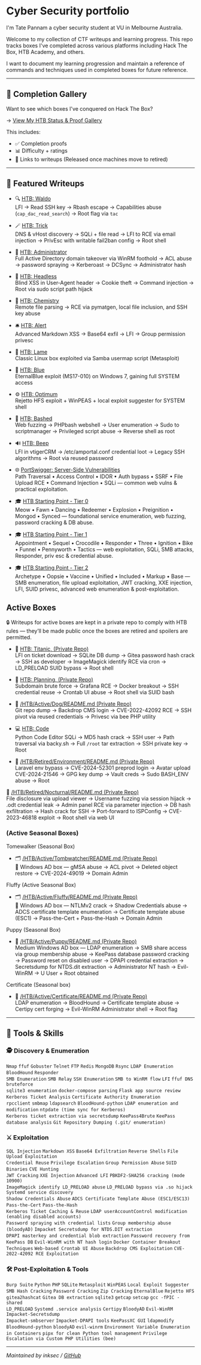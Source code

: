 
# Cyber Security portfolio
I'm Tate Pannam a cyber security student at VU in Melbourne Australia.

Welcome to my collection of CTF writeups and learning progress. This repo tracks boxes I've completed across various platforms including Hack The Box, HTB Academy, and others.

I want to document my learning progression and maintain a reference of commands and techniques used in completed boxes for future reference.

---
## 📸 Completion Gallery

Want to see which boxes I've conquered on Hack The Box?

→ [View My HTB Status & Proof Gallery](https://github.com/inkedqt/ctf-active/tree/main/HTB/status/README.md)

This includes:
- ✅ Completion proofs
- 📊 Difficulty + ratings
- 🔗 Links to writeups (Released once machines move to retired)
---

## 🚩 Featured Writeups

- 🔍 [HTB: Waldo](https://github.com/inkedqt/ctf-writeups/tree/main/HTB/Retired/Waldo)  
  LFI → Read SSH key → Rbash escape → Capabilities abuse (`cap_dac_read_search`) → Root flag via `tac`

- 🪄 [HTB: Trick](https://github.com/inkedqt/ctf-writeups/tree/main/HTB/Retired/Trick)  
  DNS & vHost discovery → SQLi + file read → LFI to RCE via email injection → PrivEsc with writable fail2ban config → Root shell

- 🏰 [HTB: Administrator](https://github.com/inkedqt/ctf-writeups/tree/main/HTB/Retired/Administrator)  
  Full Active Directory domain takeover via WinRM foothold → ACL abuse → password spraying → Kerberoast → DCSync → Administrator hash  

- 🧠 [HTB: Headless](https://github.com/inkedqt/ctf-writeups/tree/main/HTB/Retired/headless)  
  Blind XSS in User-Agent header → Cookie theft → Command injection → Root via sudo script path hijack

- 🧪 [HTB: Chemistry](https://github.com/inkedqt/ctf-writeups/tree/main/HTB/Retired/chemistry)  
  Remote file parsing → RCE via pymatgen, local file inclusion, and SSH key abuse

- 🛎️ [HTB: Alert](https://github.com/inkedqt/ctf-writeups/tree/main/HTB/Retired/alert)  
  Advanced Markdown XSS → Base64 exfil → LFI → Group permission privesc

- 🧱 [HTB: Lame](https://github.com/inkedqt/ctf-writeups/tree/main/HTB/Retired/Lame)  
  Classic Linux box exploited via Samba usermap script (Metasploit)

- 💙 [HTB: Blue](https://github.com/inkedqt/ctf-writeups/tree/main/HTB/Retired/Blue)  
  EternalBlue exploit (MS17-010) on Windows 7, gaining full SYSTEM access

- ⚙️ [HTB: Optimum](https://github.com/inkedqt/ctf-writeups/tree/main/HTB/Retired/Optimum)  
  Rejetto HFS exploit + WinPEAS + local exploit suggester for SYSTEM shell

- 🧪 [HTB: Bashed](https://github.com/inkedqt/ctf-writeups/tree/main/HTB/Retired/Bashed)  
  Web fuzzing → PHPbash webshell → User enumeration → Sudo to scriptmanager → Privileged script abuse → Reverse shell as root

- 🔊 [HTB: Beep](https://github.com/inkedqt/ctf-writeups/tree/main/HTB/Retired/Beep)  
  LFI in vtigerCRM → /etc/amportal.conf credential loot → Legacy SSH algorithms → Root via reused password

- 🌐 [PortSwigger: Server-Side Vulnerabilities](https://github.com/inkedqt/ctf-writeups/tree/main/Other/PortSwigger-Labs/ServerSideVulns)  
  Path Traversal • Access Control • IDOR • Auth bypass • SSRF • File Upload RCE • Command Injection • SQLi — common web vulns & practical exploitation.

- 🎓 [HTB Starting Point - Tier 0](https://github.com/inkedqt/ctf-writeups/tree/main/HTB/StartingPoint/Tier0)  
  Meow • Fawn • Dancing • Redeemer • Explosion • Preignition • Mongod • Synced — foundational service enumeration, web fuzzing, password cracking & DB abuse.

- 🎓 [HTB Starting Point - Tier 1](https://github.com/inkedqt/ctf-writeups/tree/main/HTB/StartingPoint/Tier1)  
  Appointment • Sequel • Crocodile • Responder • Three • Ignition • Bike • Funnel • Pennyworth • Tactics — web exploitation, SQLi, SMB attacks, Responder, priv esc & credential abuse.

- 🎓 [HTB Starting Point - Tier 2](https://github.com/inkedqt/ctf-writeups/tree/main/HTB/StartingPoint/Tier2)  
  Archetype • Oopsie • Vaccine • Unified • Included • Markup • Base — SMB enumeration, file upload exploitation, JWT cracking, XXE injection, LFI, SUID privesc, advanced web enumeration & post-exploitation.

## Active Boxes  
🔒 Writeups for active boxes are kept in a private repo to comply with HTB rules — they’ll be made public once the boxes are retired and spoilers are permitted.

- 🚢 [HTB: Titanic, (Private Repo)](https://github.com/inkedqt/ctf-active/tree/main/HTB/Active/Titanic)  
  LFI on ticket download → SQLite DB dump → Gitea password hash crack → SSH as developer → ImageMagick identify RCE via cron → LD_PRELOAD SUID bypass → Root shell

- 🧠 [HTB: Planning, (Private Repo)](https://github.com/inkedqt/ctf-active/tree/main/HTB/Active/Planning)  
  Subdomain brute force → Grafana RCE → Docker breakout → SSH credential reuse → Crontab UI abuse → Root shell via SUID bash

- 🐾 [/HTB/Active/Dog/README.md (Private Repo)](https://github.com/inkedqt/ctf-writeups/tree/main/HTB/Active/Dog)  
  Git repo dump → Backdrop CMS login → CVE-2022-42092 RCE → SSH pivot via reused credentials → Privesc via bee PHP utility

- 💻 [HTB: Code](https://github.com/inkedqt/ctf-writeups/tree/main/HTB/Active/Code)  
  Python Code Editor SQLi → MD5 hash crack → SSH user → Path traversal via backy.sh → Full `/root` tar extraction → SSH private key → Root

- 🌱 [/HTB/Retired/Environment/README.md (Private Repo)](https://github.com/inkedqt/ctf-active/tree/main/HTB/Active/Environment)  
  Laravel env bypass → CVE-2024-52301 preprod login → Avatar upload CVE-2024-21546 → GPG key dump → Vault creds → Sudo BASH_ENV abuse → Root

🦉 [/HTB/Retired/Nocturnal/README.md (Private Repo)](https://github.com/inkedqt/ctf-active/tree/main/HTB/Active/Nocturnal)  
File disclosure via upload viewer → Username fuzzing via session hijack → .odt credential leak → Admin panel RCE via parameter injection → DB hash exfiltration → Hash crack for SSH → Port-forward to ISPConfig → CVE-2023-46818 exploit → Root shell via web UI


### (Active Seasonal Boxes)
Tomewalker (Seasonal Box)
- 🗂️ [/HTB/Active/Tombwatcher/README.md (Private Repo)](https://github.com/inkedqt/ctf-active/tree/main/HTB/Active/Tombwalker)  
📝 Windows AD box — gMSA abuse → ACL pivot → Deleted object restore → CVE-2024-49019 → Domain Admin  

Fluffy (Active Seasonal Box)  
- 🗂️ [/HTB/Active/Fluffy/README.md (Private Repo)](https://github.com/inkedqt/ctf-active/tree/main/HTB/Active/Fluffy)  
📝 Windows AD box — NTLMv2 crack → Shadow Credentials abuse → ADCS certificate template enumeration → Certificate template abuse (ESC1) → Pass-the-Cert + Pass-the-Hash → Domain Admin  

Puppy (Seasonal Box)
- 🚀 [/HTB/Active/Puppy/README.md (Private Repo)](https://github.com/inkedqt/ctf-active/tree/main/HTB/Active/Puppy)  
Medium Windows AD box — LDAP enumeration → SMB share access via group membership abuse → KeePass database password cracking → Password reset on disabled user → DPAPI credential extraction → Secretsdump for NTDS.dit extraction → Administrator NT hash → Evil-WinRM → U User + Root obtained  

Certificate (Seasonal box)
- 🔐 [/HTB/Active/Certificate/README.md (Private Repo)](https://github.com/inkedqt/ctf-writeups/tree/main/HTB/Active/Certificate)  
  LDAP enumeration → BloodHound → Certificate template abuse → Certipy cert forging → Evil-WinRM Administrator shell → Root flag  

---

## 🧰 Tools & Skills

### 🕵️ Discovery & Enumeration
`Nmap` `ffuf` `Gobuster` `Telnet` `FTP` `Redis` `MongoDB` `Rsync` `LDAP Enumeration` `BloodHound` `Responder`  
`SMB Enumeration` `SMB Relay` `SSH Enumeration` `SMB to WinRM flow` `LFI` `ffuf DNS bruteforce`  
`sqlite3 enumeration` `docker-compose parsing` `Flask app source review` `Kerberos Ticket Analysis` `Certificate Authority Enumeration`  
`rpcclient` `smbmap` `ldapsearch` `BloodHound-python` `LDAP enumeration and modification` `ntpdate (time sync for Kerberos)`  
`Kerberos ticket extraction via secretsdump` `KeePass4Brute` `KeePass database analysis`
`Git Repository Dumping (.git/ enumeration)`

### ⚔️ Exploitation
`SQL Injection` `Markdown XSS` `Base64 Exfiltration` `Reverse Shells` `File Upload Exploitation`  
`Credential Reuse` `Privilege Escalation` `Group Permission Abuse` `SUID Binaries` `CVE Hunting`  
`JWT Cracking` `XXE Injection` `Advanced LFI` `PBKDF2-SHA256 cracking (mode 10900)`  
`ImageMagick identify LD_PRELOAD abuse` `LD_PRELOAD bypass via .so hijack` `Systemd service discovery`  
`Shadow Credentials Abuse` `ADCS Certificate Template Abuse (ESC1/ESC13)` `Pass-the-Cert` `Pass-the-Hash`  
`Kerberos Ticket Caching & Reuse` `LDAP userAccountControl modification (enabling disabled accounts)`  
`Password spraying with credential lists` `Group membership abuse (bloodyAD)` `Impacket Secretsdump for NTDS.DIT extraction`  
`DPAPI masterkey and credential blob extraction` `Password recovery from KeePass DB` `Evil-WinRM with NT hash login` `Docker Container Breakout Techniques` `Web-based Crontab UI Abuse` `Backdrop CMS Exploitation` `CVE-2022-42092 RCE Exploitation`

### 🛠️ Post-Exploitation & Tools
`Burp Suite` `Python` `PHP` `SQLite` `Metasploit` `WinPEAS` `Local Exploit Suggester`  
`SMB Hash Cracking` `Password Cracking` `Zip Cracking` `EternalBlue` `Rejetto HFS`  
`gitea2hashcat` `Gitea DB extraction` `sqlite3` `getcap` `setcap` `gcc -fPIC -shared`  
`LD_PRELOAD` `Systemd .service analysis` `Certipy` `BloodyAD` `Evil-WinRM` `Impacket-Secretsdump`  
`Impacket-smbserver` `Impacket-DPAPI tools` `KeePassXC GUI` `ldapmodify` `BloodHound-python` `bloodyAD` `evil-winrm` `Environment Variable Enumeration in Containers` `pipx for clean Python tool management` `Privilege Escalation via Custom PHP Utilities (bee)`



---

*Maintained by inksec / [GitHub](https://github.com/inkedqt)*
